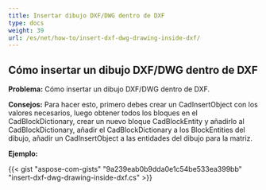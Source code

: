 ```yaml
---
title: Insertar dibujo DXF/DWG dentro de DXF
type: docs
weight: 39
url: /es/net/how-to/insert-dxf-dwg-drawing-inside-dxf/
---
```


## **Cómo insertar un dibujo DXF/DWG dentro de DXF**

**Problema:** Cómo insertar un dibujo DXF/DWG dentro de DXF.

**Consejos:** Para hacer esto, primero debes crear un CadInsertObject con los valores necesarios, luego obtener todos los bloques en el CadBlockDictionary, crear un nuevo bloque CadBlockEntity y añadirlo al CadBlockDictionary, añadir el CadBlockDictionary a los BlockEntities del dibujo, añadir un CadInsertObject a las entidades del dibujo para la matriz.

**Ejemplo:**

{{< gist "aspose-com-gists" "9a239eab0b9dda0e1c54be533ea399bb" "insert-dxf-dwg-drawing-inside-dxf.cs" >}}
